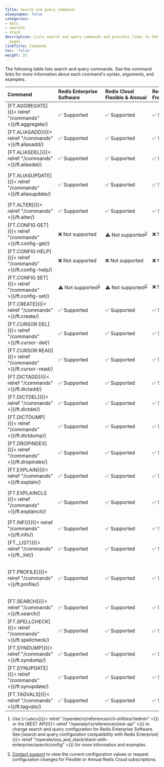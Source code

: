 ```yaml
---
Title: Search and query commands
alwaysopen: false
categories:
- docs
- operate
- stack
description: Lists search and query commands and provides links to the command reference
  pages.
linkTitle: Commands
toc: 'false'
weight: 25
---
```


The following table lists search and query commands. See the command links for more information about each command's syntax, arguments, and examples.

| Command | Redis Enterprise Software | Redis Cloud<br />Flexible & Annual | Redis Cloud<br />Free & Fixed | Description |
|:--------|:----------------------|:-----------------|:-----------------|:------|
| [FT.AGGREGATE]({{< relref "/commands" >}}/ft.aggregate/) | <span title="Supported">&#x2705; Supported</span> | <span title="Supported">&#x2705; Supported</span> | <span title="Supported">&#x2705; Supported</nobr></span> | Runs a search query on an index and groups, sorts, transforms, limits, and/or filters the results. |
| [FT.ALIASADD]({{< relref "/commands" >}}/ft.aliasadd/) | <span title="Supported">&#x2705; Supported</span> | <span title="Supported">&#x2705; Supported</span> | <span title="Supported">&#x2705; Supported</nobr></span> | Adds an alias to an index.  |
| [FT.ALIASDEL]({{< relref "/commands" >}}/ft.aliasdel/) | <span title="Supported">&#x2705; Supported</span> | <span title="Supported">&#x2705; Supported</span> | <span title="Supported">&#x2705; Supported</nobr></span> | Removes an alias from an index. |
| [FT.ALIASUPDATE]({{< relref "/commands" >}}/ft.aliasupdate/) | <span title="Supported">&#x2705; Supported</span> | <span title="Supported">&#x2705; Supported</span> | <span title="Supported">&#x2705; Supported</nobr></span> | Adds an alias to an index. If the alias already exists for a different index, it updates the alias to point to the specified index instead. |
| [FT.ALTER]({{< relref "/commands" >}}/ft.alter/) | <span title="Supported">&#x2705; Supported</span> | <span title="Supported">&#x2705; Supported</span> | <span title="Supported">&#x2705; Supported</nobr></span> | Adds a new field to an index. |
| [FT.CONFIG GET]({{< relref "/commands" >}}/ft.config-get/) |  <span title="Not supported"><nobr>&#x274c; Not supported</span> | <span title="Not supported"><nobr>&#x26A0;&#xFE0F; Not supported</span><sup>[2](#table-note-2)</sup> | <span title="Not supported"><nobr>&#x274c; Not supported</nobr></span> | Displays configuration options. |
| [FT.CONFIG HELP]({{< relref "/commands" >}}/ft.config-help/) |   <span title="Not supported"><nobr>&#x274c; Not supported</span> | <span title="Not supported"><nobr>&#x274c; Not supported</span> | <span title="Not supported"><nobr>&#x274c; Not supported</nobr></span> | Describes configuration options. |
| [FT.CONFIG SET]({{< relref "/commands" >}}/ft.config-set/) | <span title="Not supported"><nobr>&#x26A0;&#xFE0F; Not supported</span><sup>[1](#table-note-1)</sup> | <span title="Not supported"><nobr>&#x26A0;&#xFE0F; Not supported</span><sup>[2](#table-note-2)</sup> | <span title="Not supported"><nobr>&#x274c; Not supported</nobr></span> | Sets configuration options. |
| [FT.CREATE]({{< relref "/commands" >}}/ft.create/) | <span title="Supported">&#x2705; Supported</span> | <span title="Supported">&#x2705; Supported</span> | <span title="Supported">&#x2705; Supported</nobr></span> | Creates an index. |
| [FT.CURSOR DEL]({{< relref "/commands" >}}/ft.cursor-del/) | <span title="Supported">&#x2705; Supported</span> | <span title="Supported">&#x2705; Supported</span> | <span title="Supported">&#x2705; Supported</nobr></span> | Deletes a cursor. |
| [FT.CURSOR&nbsp;READ]({{< relref "/commands" >}}/ft.cursor-read/) | <span title="Supported">&#x2705; Supported</span> | <span title="Supported">&#x2705; Supported</span> | <span title="Supported">&#x2705; Supported</nobr></span> | Reads the next results from an existing cursor. |
| [FT.DICTADD]({{< relref "/commands" >}}/ft.dictadd/) | <span title="Supported">&#x2705; Supported</span> | <span title="Supported">&#x2705; Supported</span> | <span title="Supported">&#x2705; Supported</nobr></span> | Adds terms to a dictionary. |
| [FT.DICTDEL]({{< relref "/commands" >}}/ft.dictdel/) | <span title="Supported">&#x2705; Supported</span> | <span title="Supported">&#x2705; Supported</span> | <span title="Supported">&#x2705; Supported</nobr></span> | Deletes terms from a dictionary. |
| [FT.DICTDUMP]({{< relref "/commands" >}}/ft.dictdump/) | <span title="Supported">&#x2705; Supported</span> | <span title="Supported">&#x2705; Supported</span> | <span title="Supported">&#x2705; Supported</nobr></span> | Returns all terms in the specified dictionary. |
| [FT.DROPINDEX]({{< relref "/commands" >}}/ft.dropindex/) | <span title="Supported">&#x2705; Supported</span> | <span title="Supported">&#x2705; Supported</span> | <span title="Supported">&#x2705; Supported</nobr></span> | Deletes an index. |
| [FT.EXPLAIN]({{< relref "/commands" >}}/ft.explain/) | <span title="Supported">&#x2705; Supported</span> | <span title="Supported">&#x2705; Supported</span> | <span title="Supported">&#x2705; Supported</nobr></span> | Returns the execution plan for a complex query as a string. |
| [FT.EXPLAINCLI]({{< relref "/commands" >}}/ft.explaincli/) | <span title="Supported">&#x2705; Supported</span> | <span title="Supported">&#x2705; Supported</span> | <span title="Supported">&#x2705; Supported</nobr></span> | Returns the execution plan for a complex query as an [array]({{< baseurl >}}/develop/reference/protocol-spec/#arrays). |
| [FT.INFO]({{< relref "/commands" >}}/ft.info/) | <span title="Supported">&#x2705; Supported</span> | <span title="Supported">&#x2705; Supported</span> | <span title="Supported">&#x2705; Supported</nobr></span> | Returns index information and statistics.  |
| [FT._LIST]({{< relref "/commands" >}}/ft._list/) | <span title="Supported">&#x2705; Supported</span> | <span title="Supported">&#x2705; Supported</span> | <span title="Supported">&#x2705; Supported</nobr></span> | Lists all indexes. |
| [FT.PROFILE]({{< relref "/commands" >}}/ft.profile/) | <span title="Supported">&#x2705; Supported</span> | <span title="Supported">&#x2705; Supported</span> | <span title="Supported">&#x2705; Supported</nobr></span> | Runs [FT.SEARCH]({{< relref "/commands" >}}/ft.search/) or [FT.AGGREGATE]({{< relref "/commands" >}}/ft.aggregate/) and reports performance information. |
| [FT.SEARCH]({{< relref "/commands" >}}/ft.search/) | <span title="Supported">&#x2705; Supported</span> | <span title="Supported">&#x2705; Supported</span> | <span title="Supported">&#x2705; Supported</nobr></span> | Searches an index for a text query and returns matching documents or document IDs. |
| [FT.SPELLCHECK]({{< relref "/commands" >}}/ft.spellcheck/) | <span title="Supported">&#x2705; Supported</span> | <span title="Supported">&#x2705; Supported</span> | <span title="Supported">&#x2705; Supported</nobr></span> | Suggests spelling corrections for misspelled terms in a query. |
| [FT.SYNDUMP]({{< relref "/commands" >}}/ft.syndump/) | <span title="Supported">&#x2705; Supported</span> | <span title="Supported">&#x2705; Supported</span> | <span title="Supported">&#x2705; Supported</nobr></span> | Returns a list of synonym terms and their synonym group IDs. |
| [FT.SYNUPDATE]({{< relref "/commands" >}}/ft.synupdate/) | <span title="Supported">&#x2705; Supported</span> | <span title="Supported">&#x2705; Supported</span> | <span title="Supported">&#x2705; Supported</nobr></span> | Creates or updates a synonym group with additional terms. |
| [FT.TAGVALS]({{< relref "/commands" >}}/ft.tagvals/) | <span title="Supported">&#x2705; Supported</span> | <span title="Supported">&#x2705; Supported</span> | <span title="Supported">&#x2705; Supported</nobr></span> | Returns all distinct values indexed in a tag field. |

1. <a name="table-note-1" style="display: block; height: 80px; margin-top: -80px;"></a>Use [`rladmin`]({{< relref "/operate/rs/references/cli-utilities/rladmin" >}}) or the [REST API]({{< relref "/operate/rs/references/rest-api" >}}) to change search and query configuration for Redis Enterprise Software. See [search and query configuration compatibility with Redis Enterprise]({{< relref "/operate/oss_and_stack/stack-with-enterprise/search/config" >}}) for more information and examples.

2. <a name="table-note-2" style="display: block; height: 80px; margin-top: -80px;"></a>[Contact support](https://redis.com/company/support/) to view the current configuration values or request configuration changes for Flexible or Annual Redis Cloud subscriptions.
